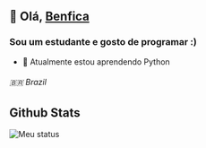 ## 👋 Olá, [Benfica](https://github.com/ImGenius7)
### Sou um estudante e gosto de programar :) 
  

- 🌱 Atualmente estou aprendendo Python  
 
 ###### 🇧🇷 Brazil

## Github Stats  
![Meu status](https://github-readme-stats.vercel.app/api?username=ImGenius7&show_icons=true&theme=midnight-purple) 
